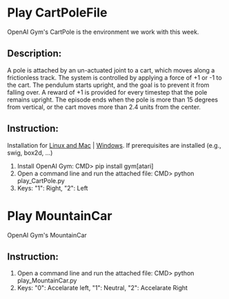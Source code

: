 # Play CartPoleFile

OpenAI Gym's CartPole is the environment we work with this week.

## Description:

A pole is attached by an un-actuated joint to a cart, which moves along a frictionless track. The system is controlled by applying a force of +1 or -1 to the cart. The pendulum starts upright, and the goal is to prevent it from falling over. A reward of +1 is provided for every timestep that the pole remains upright. The episode ends when the pole is more than 15 degrees from vertical, or the cart moves more than 2.4 units from the center.

## Instruction:

Installation for [Linux and Mac](https://github.com/openai/gym#installation) | [Windows](https://towardsdatascience.com/how-to-render-openai-gym-on-windows-65767ab52ae2). If prerequisites are installed (e.g., swig, box2d, ...)

1. Install OpenAI Gym: CMD> pip install gym[atari]
2. Open a command line and run the attached file: CMD> python play_CartPole.py
3. Keys: "1": Right, "2": Left

# Play MountainCar

OpenAI Gym's MountainCar

## Instruction:

1. Open a command line and run the attached file: CMD> python play_MountainCar.py
2. Keys: "0": Accelarate left, "1": Neutral, "2": Accelarate Right

